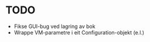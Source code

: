 TODO
====

* Fikse GUI-bug ved lagring av bok
* Wrappe VM-parametre i eit Configuration-objekt (e.l.)
